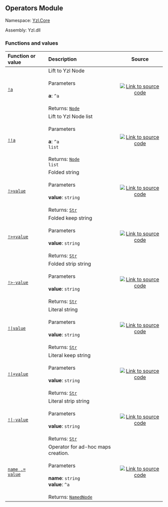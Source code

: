 ## Operators Module

Namespace: [Yzl.Core](http://localhost:8089/reference/yzl-core)

Assembly: Yzl.dll



### Functions and values

Function or value | Description | Source
:--- | :--- | :---:
[<code><span>!<span>a</span></span></code>](#(+!+)) | Lift to Yzl Node<br /><br />Parameters<br /><br />**a**: <code>^a</code><br /><br />Returns: <code><a href="http://localhost:8089/reference/yzl-core-yzl-node">Node</a></code><br /> | [![Link to source code](http://localhost:8089/content/img/github.png)](https://github.com/queil/yzl/tree/master/src/Yzl/Operators.fs#L7-7)
[<code><span>!!<span>a</span></span></code>](#(+!!+)) | Lift to Yzl Node list<br /><br />Parameters<br /><br />**a**: <code><span>^a&#32;list</span></code><br /><br />Returns: <code><span><a href="http://localhost:8089/reference/yzl-core-yzl-node">Node</a>&#32;list</span></code><br /> | [![Link to source code](http://localhost:8089/content/img/github.png)](https://github.com/queil/yzl/tree/master/src/Yzl/Operators.fs#L9-9)
[<code><span>!><span>value</span></span></code>](#(+!%3e+)) | Folded string<br /><br />Parameters<br /><br />**value**: <code>string</code><br /><br />Returns: <code><a href="http://localhost:8089/reference/yzl-core-yzl-str">Str</a></code><br /> | [![Link to source code](http://localhost:8089/content/img/github.png)](https://github.com/queil/yzl/tree/master/src/Yzl/Operators.fs#L13-13)
[<code><span>!>+<span>value</span></span></code>](#(+!%3e%2b+)) | Folded keep string<br /><br />Parameters<br /><br />**value**: <code>string</code><br /><br />Returns: <code><a href="http://localhost:8089/reference/yzl-core-yzl-str">Str</a></code><br /> | [![Link to source code](http://localhost:8089/content/img/github.png)](https://github.com/queil/yzl/tree/master/src/Yzl/Operators.fs#L17-17)
[<code><span>!>-<span>value</span></span></code>](#(+!%3e-+)) | Folded strip string<br /><br />Parameters<br /><br />**value**: <code>string</code><br /><br />Returns: <code><a href="http://localhost:8089/reference/yzl-core-yzl-str">Str</a></code><br /> | [![Link to source code](http://localhost:8089/content/img/github.png)](https://github.com/queil/yzl/tree/master/src/Yzl/Operators.fs#L15-15)
[<code><span>!&#124;<span>value</span></span></code>](#(+!%7c+)) | Literal string<br /><br />Parameters<br /><br />**value**: <code>string</code><br /><br />Returns: <code><a href="http://localhost:8089/reference/yzl-core-yzl-str">Str</a></code><br /> | [![Link to source code](http://localhost:8089/content/img/github.png)](https://github.com/queil/yzl/tree/master/src/Yzl/Operators.fs#L19-19)
[<code><span>!&#124;+<span>value</span></span></code>](#(+!%7c%2b+)) | Literal keep string<br /><br />Parameters<br /><br />**value**: <code>string</code><br /><br />Returns: <code><a href="http://localhost:8089/reference/yzl-core-yzl-str">Str</a></code><br /> | [![Link to source code](http://localhost:8089/content/img/github.png)](https://github.com/queil/yzl/tree/master/src/Yzl/Operators.fs#L23-23)
[<code><span>!&#124;-<span>value</span></span></code>](#(+!%7c-+)) | Literal strip string<br /><br />Parameters<br /><br />**value**: <code>string</code><br /><br />Returns: <code><a href="http://localhost:8089/reference/yzl-core-yzl-str">Str</a></code><br /> | [![Link to source code](http://localhost:8089/content/img/github.png)](https://github.com/queil/yzl/tree/master/src/Yzl/Operators.fs#L21-21)
[<code><span><span>name</span>&#32;.=&#32;<span>value</span></span></code>](#(+.%3d+)) | Operator for ad-hoc maps creation.<br /><br />Parameters<br /><br />**name**: <code>string</code><br />**value**: <code>^a</code><br /><br />Returns: <code><a href="http://localhost:8089/reference/yzl-core-yzl-namednode">NamedNode</a></code><br /> | [![Link to source code](http://localhost:8089/content/img/github.png)](https://github.com/queil/yzl/tree/master/src/Yzl/Operators.fs#L11-11)



